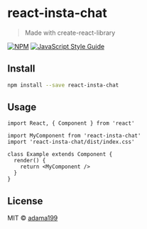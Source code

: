 # react-insta-chat

> Made with create-react-library

[![NPM](https://img.shields.io/npm/v/react-insta-chat.svg)](https://www.npmjs.com/package/react-insta-chat) [![JavaScript Style Guide](https://img.shields.io/badge/code_style-standard-brightgreen.svg)](https://standardjs.com)

## Install

```bash
npm install --save react-insta-chat
```

## Usage

```tsx
import React, { Component } from 'react'

import MyComponent from 'react-insta-chat'
import 'react-insta-chat/dist/index.css'

class Example extends Component {
  render() {
    return <MyComponent />
  }
}
```

## License

MIT © [adama199](https://github.com/adama199)
